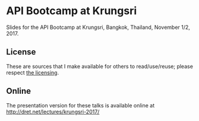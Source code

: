 # API Bootcamp at Krungsri

Slides for the API Bootcamp at Krungsri, Bangkok, Thailand, November 1/2, 2017.


## License

These are sources that I make available for others to read/use/reuse; please respect [the licensing](../LICENSE).


## Online

The presentation version for these talks is available online at http://dret.net/lectures/krungsri-2017/
